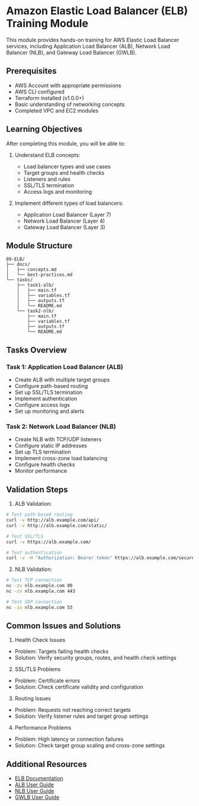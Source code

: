 # Amazon Elastic Load Balancer (ELB) Training Module

This module provides hands-on training for AWS Elastic Load Balancer services, including Application Load Balancer (ALB), Network Load Balancer (NLB), and Gateway Load Balancer (GWLB).

## Prerequisites

- AWS Account with appropriate permissions
- AWS CLI configured
- Terraform installed (v1.0.0+)
- Basic understanding of networking concepts
- Completed VPC and EC2 modules

## Learning Objectives

After completing this module, you will be able to:

1. Understand ELB concepts:
   - Load balancer types and use cases
   - Target groups and health checks
   - Listeners and rules
   - SSL/TLS termination
   - Access logs and monitoring

2. Implement different types of load balancers:
   - Application Load Balancer (Layer 7)
   - Network Load Balancer (Layer 4)
   - Gateway Load Balancer (Layer 3)

## Module Structure

```
09-ELB/
├── docs/
│   ├── concepts.md
│   └── best-practices.md
└── tasks/
    ├── task1-alb/
    │   ├── main.tf
    │   ├── variables.tf
    │   ├── outputs.tf
    │   └── README.md
    └── task2-nlb/
        ├── main.tf
        ├── variables.tf
        ├── outputs.tf
        └── README.md
```

## Tasks Overview

### Task 1: Application Load Balancer (ALB)
- Create ALB with multiple target groups
- Configure path-based routing
- Set up SSL/TLS termination
- Implement authentication
- Configure access logs
- Set up monitoring and alerts

### Task 2: Network Load Balancer (NLB)
- Create NLB with TCP/UDP listeners
- Configure static IP addresses
- Set up TLS termination
- Implement cross-zone load balancing
- Configure health checks
- Monitor performance

## Validation Steps

1. ALB Validation:
```bash
# Test path-based routing
curl -v http://alb.example.com/api/
curl -v http://alb.example.com/static/

# Test SSL/TLS
curl -v https://alb.example.com/

# Test authentication
curl -v -H "Authorization: Bearer token" https://alb.example.com/secure/
```

2. NLB Validation:
```bash
# Test TCP connection
nc -zv nlb.example.com 80
nc -zv nlb.example.com 443

# Test UDP connection
nc -zu nlb.example.com 53
```

## Common Issues and Solutions

1. Health Check Issues
- Problem: Targets failing health checks
- Solution: Verify security groups, routes, and health check settings

2. SSL/TLS Problems
- Problem: Certificate errors
- Solution: Check certificate validity and configuration

3. Routing Issues
- Problem: Requests not reaching correct targets
- Solution: Verify listener rules and target group settings

4. Performance Problems
- Problem: High latency or connection failures
- Solution: Check target group scaling and cross-zone settings

## Additional Resources

- [ELB Documentation](https://docs.aws.amazon.com/elasticloadbalancing/)
- [ALB User Guide](https://docs.aws.amazon.com/elasticloadbalancing/latest/application/)
- [NLB User Guide](https://docs.aws.amazon.com/elasticloadbalancing/latest/network/)
- [GWLB User Guide](https://docs.aws.amazon.com/elasticloadbalancing/latest/gateway/) 